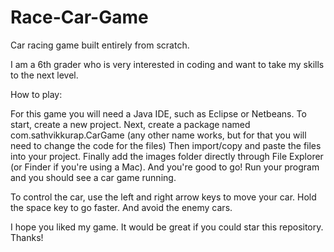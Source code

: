 # Race-Car-Game
Car racing game built entirely from scratch.

I am a 6th grader who is very interested in coding and want to take my skills to the next level.

How to play:

For this game you will need a Java IDE, such as Eclipse or Netbeans. To start, create a new project.
Next, create a package named com.sathvikkurap.CarGame (any other name works, but for that you will need to change the code for the files)
Then import/copy and paste the files into your project.
Finally add the images folder directly through File Explorer (or Finder if you're using a Mac).
And you're good to go! Run your program and you should see a car game running.

To control the car, use the left and right arrow keys to move your car. Hold the space key to go faster. And avoid the enemy cars.

I hope you liked my game. It would be great if you could star this repository. Thanks!
